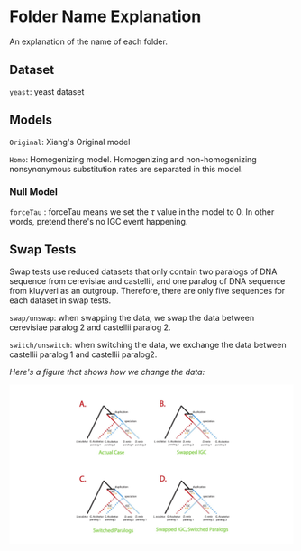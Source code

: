 # Folder Name Explanation

An explanation of the name of each folder.

## Dataset

`yeast`: yeast dataset

## Models

`Original`: Xiang's Original model

`Homo`: Homogenizing model. Homogenizing and non-homogenizing nonsynonymous substitution rates are separated in this model.

### Null Model

`forceTau` : forceTau means we set the $\tau$ value in the model to 0. In other words, pretend there's no IGC event happening.

## Swap Tests

Swap tests use reduced datasets that only contain two paralogs of DNA sequence from cerevisiae and castellii, and one paralog of DNA sequence from kluyveri as an outgroup. Therefore, there are only five sequences for each dataset in swap tests.

`swap/unswap`: when swapping the data, we swap the data between cerevisiae paralog 2 and castellii paralog 2.

`switch/unswitch`: when switching the data, we exchange the data between castellii paralog 1 and castellii paralog2.

*Here's a figure that shows how we change the data:*

![4SwapSwitchCases](../../../plots/4SwapSwitchCases.jpg)



